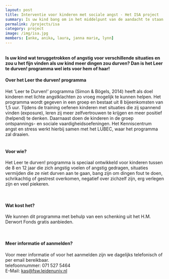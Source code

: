 ```yaml
---
layout: post
title: Interventie voor kinderen met sociale angst - Het ISA project
summary: Is uw kind bang om in het middelpunt van de aandacht te staan of stom gevonden te worden door anderen? Vermijdt uw kind sociale situaties of voelt uw kind zich enorm ongelukkig wanneer hij/zij het moet doorstaan? Dan is het ISA programma misschien wel iets voor jullie
permalink: /projects/isa
category: project
image: /img/isa.jpg
members: [anke, anika, laura, janna marie, lynn]
---
```




<br>
<b>Is uw kind wat teruggetrokken of angstig voor verschillende situaties en zou u het fijn vinden als uw kind meer dingen zou durven? Dan is het Leer te durven! programma wel iets voor hem of haar! </b>

<br>

#### Over het Leer the durven! programma
Het 'Leer te Durven!' programma (Simon & Bögels, 2014) heeft als doel kinderen met lichte angstklachten zo vroeg mogelijk te kunnen helpen. Het programma wordt gegeven in een groep en bestaat uit 8 bijeenkomsten van 1,5 uur. Tijdens de training oefenen kinderen met situaties die zij spannend vinden (exposure), leren zij meer zelfvertrouwen te krijgen en meer positief (helpend) te denken. Daarnaast doen de kinderen in de groep ontspannings- en sociale vaardigheidsoefeningen. Het Kenniscentrum angst en stress werkt hierbij samen met het LUBEC, waar het programma zal draaien.
<br>
<br>

#### Voor wie?
Het Leer te durven! programma is speciaal ontwikkeld voor kinderen tussen de 8 en 12 jaar die zich angstig voelen of angstig gedragen, situaties vermijden die ze niet durven aan te gaan, bang zijn om dingen fout te doen, schrikachtig of gestrest overkomen, negatief over zichzelf zijn, erg verlegen zijn en veel piekeren. 

<br>


#### Wat kost het?
We kunnen dit programma met behulp van een schenking uit het H.M. Derwort Fonds gratis aanbieden. 

<br> 


#### Meer informatie of aanmelden?
Voor meer informatie of voor het aanmelden zijn we dagelijks telefonisch of per email bereikbaar. 
<br>
telefoonnummer: 071 527 5464
<br>
E-Mail: kas@fsw.leidenuniv.nl
